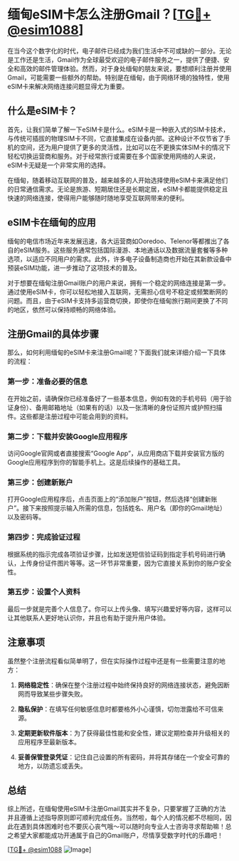 # 缅甸eSIM卡怎么注册Gmail？[[TG💪+ @esim1088](https://t.me/s/esim1088)]

在当今这个数字化的时代，电子邮件已经成为我们生活中不可或缺的一部分。无论是工作还是生活，Gmail作为全球最受欢迎的电子邮件服务之一，提供了便捷、安全和高效的邮件管理体验。然而，对于身处缅甸的朋友来说，要想顺利注册并使用Gmail，可能需要一些额外的帮助。特别是在缅甸，由于网络环境的独特性，使用eSIM卡来解决网络连接问题显得尤为重要。

## 什么是eSIM卡？

首先，让我们简单了解一下eSIM卡是什么。eSIM卡是一种嵌入式的SIM卡技术，与传统可插拔的物理SIM卡不同，它直接集成在设备内部。这种设计不仅节省了手机的空间，还为用户提供了更多的灵活性，比如可以在不更换实体SIM卡的情况下轻松切换运营商和服务。对于经常旅行或需要在多个国家使用网络的人来说，eSIM卡无疑是一个非常实用的选择。

在缅甸，随着移动互联网的普及，越来越多的人开始选择使用eSIM卡来满足他们的日常通信需求。无论是旅游、短期居住还是长期定居，eSIM卡都能提供稳定且快速的网络连接，使得用户能够随时随地享受互联网带来的便利。

## eSIM卡在缅甸的应用

缅甸的电信市场近年来发展迅速，各大运营商如Ooredoo、Telenor等都推出了各自的eSIM服务。这些服务通常包括国际漫游、本地通话以及数据流量套餐等多种选项，以适应不同用户的需求。此外，许多电子设备制造商也开始在其新款设备中预装eSIM功能，进一步推动了这项技术的普及。

对于想要在缅甸注册Gmail账户的用户来说，拥有一个稳定的网络连接是第一步。通过使用eSIM卡，你可以轻松地接入互联网，无需担心信号不稳定或频繁断网的问题。而且，由于eSIM卡支持多运营商切换，即使你在缅甸旅行期间更换了不同的地区，依然可以保持顺畅的网络体验。

## 注册Gmail的具体步骤

那么，如何利用缅甸的eSIM卡来注册Gmail呢？下面我们就来详细介绍一下具体的流程：

### 第一步：准备必要的信息

在开始之前，请确保你已经准备好了一些基本信息，例如有效的手机号码（用于验证身份）、备用邮箱地址（如果有的话）以及一张清晰的身份证照片或护照扫描件。这些都是注册过程中可能会用到的资料。

### 第二步：下载并安装Google应用程序

访问Google官网或者直接搜索“Google App”，从应用商店下载并安装官方版的Google应用程序到你的智能手机上。这是后续操作的基础工具。

### 第三步：创建新账户

打开Google应用程序后，点击页面上的“添加账户”按钮，然后选择“创建新账户”。接下来按照提示输入所需的信息，包括姓名、用户名（即你的Gmail地址）以及密码等。

### 第四步：完成验证过程

根据系统的指示完成各项验证步骤，比如发送短信验证码到指定手机号码进行确认，上传身份证件图片等等。这一环节非常重要，因为它直接关系到你的账户安全性。

### 第五步：设置个人资料

最后一步就是完善个人信息了。你可以上传头像、填写兴趣爱好等内容，这样可以让其他联系人更好地认识你，并且也有助于提升用户体验。

## 注意事项

虽然整个注册流程看似简单明了，但在实际操作过程中还是有一些需要注意的地方：

1. **网络稳定性**：确保在整个注册过程中始终保持良好的网络连接状态，避免因断网而导致某些步骤失败。
   
2. **隐私保护**：在填写任何敏感信息时都要格外小心谨慎，切勿泄露给不可信来源。

3. **定期更新软件版本**：为了获得最佳性能和安全性，建议定期检查并升级相关的应用程序至最新版本。

4. **妥善保管登录凭证**：记住自己设置的所有密码，并将其存储在一个安全可靠的地方，以防遗忘或丢失。

## 总结

综上所述，在缅甸使用eSIM卡注册Gmail其实并不复杂，只要掌握了正确的方法并且遵循上述指导原则即可顺利完成任务。当然啦，每个人的情况都不尽相同，因此在遇到具体困难时也不要灰心丧气哦～可以随时向专业人士咨询寻求帮助嘛！总之希望大家都能成功开通属于自己的Gmail账户，尽情享受数字时代的乐趣吧！

[[TG💪+ @esim1088](https://t.me/s/esim1088) ![Image](https://i.postimg.cc/4NQfJmqS/Snipaste-2025-05-13-00-14-12.png)]